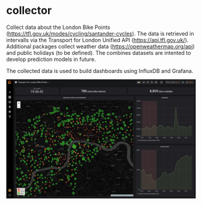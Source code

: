# collector
Collect data about the London Bike Points (https://tfl.gov.uk/modes/cycling/santander-cycles). The data is retrieved in intervalls via the Transport for London Unified API (https://api.tfl.gov.uk/). Additional packages collect weather data (https://openweathermap.org/api) and public holidays (to be defined). The combines datasets are intented to develop prediction models in future.

The collected data is used to build dashboards using InfluxDB and Grafana.

![Image](/docs/Grafana_dashboard_sample.JPG?raw=true)
